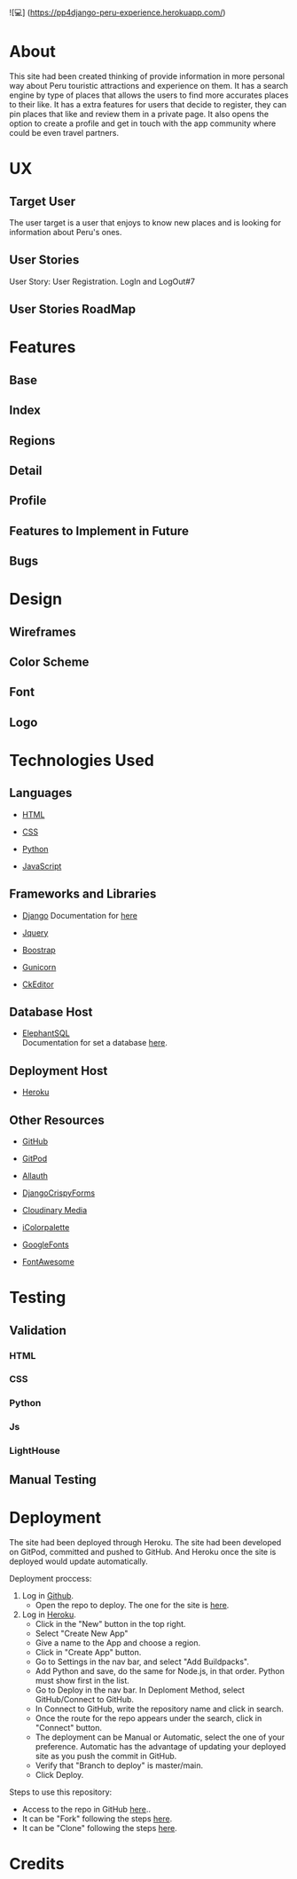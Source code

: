 ![💻] (https://pp4django-peru-experience.herokuapp.com/)


# About

This site had been created thinking of provide information in more personal way about Peru touristic attractions and experience on them. It has a search engine by type of places that allows the users to find more accurates places to their like. 
It has a extra features for users that decide to register, they can pin places that like and review them in a private page. It also opens the option to create a profile and get in touch with the app community where could be even travel partners.

# UX

## Target User

The user target is a user that enjoys to know new places and is looking for information about Peru's ones.

## User Stories

User Story: User Registration. LogIn and LogOut#7

## User Stories RoadMap


# Features

## Base

## Index

## Regions

## Detail

## Profile

## Features to Implement in Future

## Bugs

# Design

## Wireframes

## Color Scheme

## Font

## Logo


# Technologies Used


## Languages

- [HTML](https://html.com/)

- [CSS](https://www.w3.org/Style/CSS/)

- [Python](!https://www.python.org/)

- [JavaScript](!https://www.javascript.com/)


## Frameworks and Libraries

- [Django](!https://www.djangoproject.com/)
Documentation for [here](https://docs.djangoproject.com/en/4.1/intro/)

- [Jquery](!https://jquery.com/) 

- [Boostrap](!https://getbootstrap.com/)

- [Gunicorn](!https://gunicorn.org/)

- [CkEditor](!https://ckeditor.com/)


## Database Host

- [ElephantSQL](!https://www.elephantsql.com/)  
   Documentation for set a database [here](https://www.elephantsql.com/docs/).


## Deployment Host

- [Heroku](!https://id.heroku.com/login)


## Other Resources

- [GitHub](!https://github.com/)

- [GitPod](!https://www.gitpod.io/)

- [Allauth](!https://django-allauth.readthedocs.io/)

- [DjangoCrispyForms](!https://django-cryptography.readthedocs.io/)

- [Cloudinary Media](!https://cloudinary.com/)

- [iColorpalette](!https://icolorpalette.com/)

- [GoogleFonts](!https://fonts.google.com/knowledge)

- [FontAwesome](!https://fontawesome.com/)


# Testing

## Validation

### HTML

### CSS

### Python

### Js

### LightHouse


## Manual Testing


# Deployment

The site had been deployed through Heroku.
The site had been developed on GitPod, committed and pushed to GitHub. And Heroku once the site is deployed would update automatically.

Deployment proccess:

1. Log in [Github](!https://github.com/).
    - Open the repo to deploy. The one for the site is [here](!https://github.com/IvetteMcDermott/PP4Django-PeruExperience).
2. Log in [Heroku](!https://id.heroku.com/login).
    - Click in the "New" button in the top right.
    - Select "Create New App"
    - Give a name to the App and choose a region.
    - Click in "Create App" button.
    - Go to Settings in the nav bar, and select "Add Buildpacks".
    - Add Python and save, do the same for Node.js, in that order. Python must show first in the list.
    - Go to Deploy in the nav bar. In Deploment Method, select GitHub/Connect to GitHub.
    - In Connect to GitHub, write the repository name and click in search.
    - Once the route for the repo appears under the search, click in "Connect" button.
    - The deployment can be Manual or Automatic, select the one of your preference. Automatic has the advantage of updating your deployed site as you push the commit in GitHub.
    - Verify that "Branch to deploy" is master/main.
    - Click Deploy.

Steps to use this repository:

- Access to the repo in GitHub [here](!https://github.com/IvetteMcDermott/PP4Django-PeruExperience)..
- It can be "Fork" following the steps [here](!https://docs.github.com/en/get-started/quickstart/fork-a-repo).
- It can be "Clone" following the steps [here](!https://docs.github.com/en/repositories/creating-and-managing-repositories/cloning-a-repository#cloning-a-repository).



# Credits

